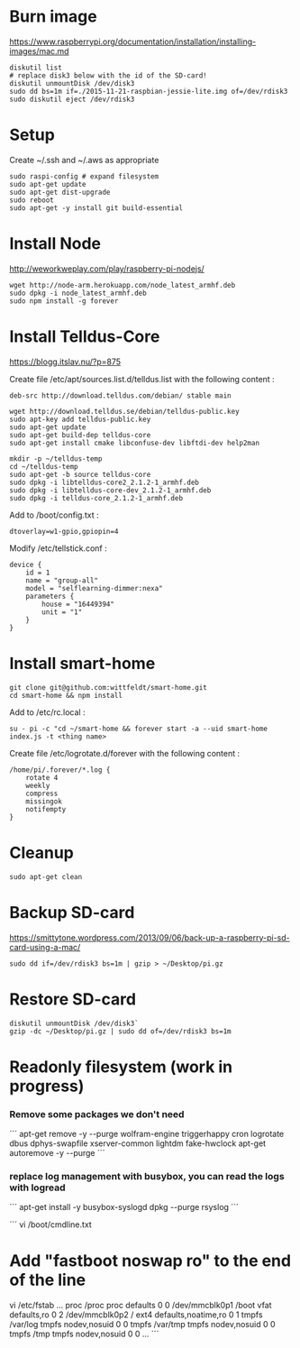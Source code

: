# Burn image

https://www.raspberrypi.org/documentation/installation/installing-images/mac.md

```
diskutil list
# replace disk3 below with the id of the SD-card!
diskutil unmountDisk /dev/disk3
sudo dd bs=1m if=./2015-11-21-raspbian-jessie-lite.img of=/dev/rdisk3
sudo diskutil eject /dev/rdisk3
```

# Setup

Create ~/.ssh and ~/.aws as appropriate
```
sudo raspi-config # expand filesystem
sudo apt-get update
sudo apt-get dist-upgrade
sudo reboot
sudo apt-get -y install git build-essential
```

# Install Node

http://weworkweplay.com/play/raspberry-pi-nodejs/

```
wget http://node-arm.herokuapp.com/node_latest_armhf.deb
sudo dpkg -i node_latest_armhf.deb
sudo npm install -g forever
```

# Install Telldus-Core

https://blogg.itslav.nu/?p=875

Create file /etc/apt/sources.list.d/telldus.list with the following content :
```
deb-src http://download.telldus.com/debian/ stable main
```

```
wget http://download.telldus.se/debian/telldus-public.key
sudo apt-key add telldus-public.key
sudo apt-get update
sudo apt-get build-dep telldus-core
sudo apt-get install cmake libconfuse-dev libftdi-dev help2man

mkdir -p ~/telldus-temp
cd ~/telldus-temp
sudo apt-get -b source telldus-core
sudo dpkg -i libtelldus-core2_2.1.2-1_armhf.deb
sudo dpkg -i libtelldus-core-dev_2.1.2-1_armhf.deb
sudo dpkg -i telldus-core_2.1.2-1_armhf.deb
```

Add to /boot/config.txt :
```
dtoverlay=w1-gpio,gpiopin=4
```
    
Modify /etc/tellstick.conf :
```
device {
    id = 1
    name = "group-all"
    model = "selflearning-dimmer:nexa"
    parameters {
        house = "16449394"
        unit = "1"
    }
}
```

# Install smart-home

```
git clone git@github.com:wittfeldt/smart-home.git
cd smart-home && npm install
```

Add to /etc/rc.local :
```
su - pi -c "cd ~/smart-home && forever start -a --uid smart-home index.js -t <thing name>
```

Create file /etc/logrotate.d/forever with the following content :
```
/home/pi/.forever/*.log {
    rotate 4
    weekly
    compress
    missingok
    notifempty
}
```

# Cleanup

`sudo apt-get clean`

# Backup SD-card

https://smittytone.wordpress.com/2013/09/06/back-up-a-raspberry-pi-sd-card-using-a-mac/

`sudo dd if=/dev/rdisk3 bs=1m | gzip > ~/Desktop/pi.gz`

# Restore SD-card

```
diskutil unmountDisk /dev/disk3`
gzip -dc ~/Desktop/pi.gz | sudo dd of=/dev/rdisk3 bs=1m
```

# Readonly filesystem (work in progress)

### Remove some packages we don't need
´´´
apt-get remove -y --purge wolfram-engine triggerhappy cron logrotate dbus dphys-swapfile xserver-common lightdm fake-hwclock
apt-get autoremove -y --purge
´´´

### replace log management with busybox, you can read the logs with logread
´´´
apt-get install -y busybox-syslogd
dpkg --purge rsyslog
´´´

´´´
vi /boot/cmdline.txt
# Add "fastboot noswap ro" to the end of the line

vi /etc/fstab
...
proc            /proc           proc    defaults          0       0
/dev/mmcblk0p1  /boot           vfat    defaults,ro          0       2
/dev/mmcblk0p2  /               ext4    defaults,noatime,ro  0       1
tmpfs   /var/log        tmpfs   nodev,nosuid    0       0
tmpfs   /var/tmp        tmpfs   nodev,nosuid    0       0
tmpfs   /tmp        tmpfs   nodev,nosuid    0   0
...
´´´
